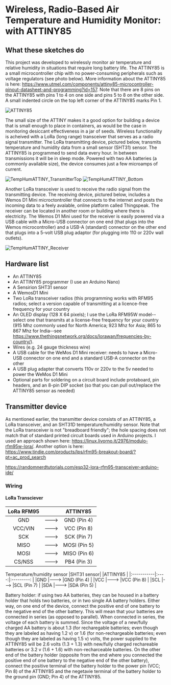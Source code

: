 # Wireless, Radio-Based Air Temperature and Humidity Monitor: with ATTINY85

## What these sketches do

This project was developed to wirelessly monitor air temperature and relative humidity in situations that require long battery life. The ATTINY85 is a small microcontroller chip with no power-consuming peripherals such as voltage regulators (see photo below). More information about the ATTINY85 is here: https://www.utmel.com/components/attiny85-microcontroller-pinout-datasheet-and-programming?id=157. Note that there are 8 pins on the ATTINY85 with pins 1 to 4 on one side and pins 5 to 8 on the other side. A small indented circle on the top left corner of the ATTINY85 marks Pin 1.


![ATTINY85](https://user-images.githubusercontent.com/69003593/225685170-52b94bbe-28e1-4673-9ed5-e76df751e9f8.jpg)

The small size of the ATTINY makes it a good option for building a device that is small enough to place in containers, as would be the case in monitoring desiccant effectiveness in a jar of seeds. Wireless functionality is acheived with a LoRa (long range) transceiver that serves as a radio signal transmitter. The LoRa transmitting device, pictured below, transmits temperature and humidity data from a small sensor (SHT31) sensor. The ATTINY85 is programmed to send data every hour. In between transmissions it will be in sleep mode. Powered with two AA batteries (a commonly available size), the device consumes just a few microamps of current. 


![TempHumATTINY_TransmitterTop](https://user-images.githubusercontent.com/69003593/225691424-4bde27cd-b45f-4fc3-bdb3-dc2a22a991d0.jpg)  ![TempHumATTINY_Bottom](https://user-images.githubusercontent.com/69003593/225691467-717c4945-711c-447a-9483-ea8feb2ef507.jpg)


Another LoRa transceiver is used to receive the radio signal from the transmitting device. The receiving device, pictured below, includes a Wemos D1 Mini microctontroller that connects to the internet and posts the incoming data to a feely avalable, online platform called Thingspeak. The receiver can be located in another room or building where there is electricity. The Wemos D1 Mini used for the receiver is easily powered via a USB cable with a Micro-USB connector on one end (that plugs into the Wemos microcontroller) and a USB-A (standard) connector on the other end that plugs into a 5-volt USB plug adaptor (for plugging into 110 or 220v wall outlets). 

![TempHumATTINY_Receiver](https://user-images.githubusercontent.com/69003593/225692993-ff026d28-7bd9-458d-92c6-1cf1e577c1b2.jpg)

## Hardware list
* An ATTINY85
* An ATTINY85 programmer (I use an Arduino Nano)
* A Sensirion SHT31 sensor
* A WemosD1 Mini 
* Two LoRa transceiver radios (this programming works with RFM95 radios; select a version capable of transmitting at a licence-free frequency for your country
* An OLED display (128 X 64 pixels); I use the LoRa RFM95W model--select one that transmits at a license-free frequency for your country (915 Mhz commonly used for North America; 923 Mhz for Asia; 865 to 867 Mhz for India--see https://www.thethingsnetwork.org/docs/lorawan/frequencies-by-country/).
* Wires (e.g. 24 gauge thickness wire)
* A USB cable for the WeMos D1 Mini receiver: needs to have a Micro-USB connector on one end and a standard USB-A connector on the other
* A USB plug adapter that converts 110v or 220v to the 5v needed to power the WeMos D1 Mini
* Optional parts for soldering on a circuit board include protaboard, pin headers, and an 8-pin DIP socket (so that you can pull out/replace the ATTINY85 sensor as needed)

## Transmitter device
As mentioned earlier, the transmitter device consists of an ATTINY85, a LoRa transceiver, and an SHT31D temperature/humidity sensor. Note that the LoRa transceiver is not "breadboard friendly"; the hole spacing does not match that of standard printed circuit boards used in Arduino projects. I used an approach shown here: https://linux.livorno.it/2976/modulo-rfm95w-lora/. Another option is here: https://www.tindie.com/products/lps/rfm95-breakout-board/?pt=ac_prod_search

https://randomnerdtutorials.com/esp32-lora-rfm95-transceiver-arduino-ide/

### Wiring

#### LoRa Transciever

| LoRa RFM95     |       | ATTINY85   |
| :---:          | :---: | :---:          |
| GND            |  ---> | GND (Pin 4)    |
| VCC/VIN        |  ---> | VCC (Pin 8)    |
| SCK            |  ---> | SCK (Pin 7)    |
| MISO           |  ---> | MOSI (Pin 5)   |
| MOSI           |  ---> | MISO (Pin 6)   |
| CS/NSS         |  ---> | PB4 (Pin 3)    |


Temperature/humidity sensor
|SHT31 sensor|   	  |ATTINY85    |
|:-----------|:----:|:---------: |
|GND	       |--->	|GND (Pin 4) |
|VCC	       |--->	|VCC (Pin 8) |
|SCL	       |--->	|SCL (Pin 7) |
|SDA	       |--->	|SDA (Pin 5) |

Battery holder: if using two AA batteries, they can be housed in a battery holder that holds two batteries, or in two single AA battery holders. Either way, on one end of the device, connect the positive end of one battery to the negative end of the other battery. This will mean that your batteries are connected in series (as opposed to parallel). When connected in series, the voltage of each battery is summed. Since the voltage of a new/fully charged AA battery is about 1.3 (for recharegable batteries; even though they are labeled as having 1.2 v) or 1.6 (for non-rechargeable batteries; even though they are labeled as having 1.5 v) volts, the power supplied to the ATTINY85 will be 2.6 volts (1.3 + 1.3) with new/fully charged rechareable batteries or 3.2 v (1.6 + 1.6) with non-recharceable batteries. On the other end of the battery holder (opposite from the end where you connected the positive end of one battery to the negative end of the other battery), connect the positive terminal of the battery holder to the power pin (VCC; Pin 8) of the ATTINY85 and the negetavie terminal of the battery holder to the ground pin (GND; Pin 4) of the ATTINY85.

